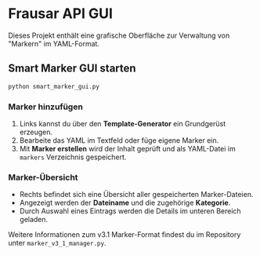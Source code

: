 # Frausar API GUI

Dieses Projekt enthält eine grafische Oberfläche zur Verwaltung von "Markern" im YAML-Format.

## Smart Marker GUI starten

```bash
python smart_marker_gui.py
```

### Marker hinzufügen
1. Links kannst du über den **Template-Generator** ein Grundgerüst erzeugen.
2. Bearbeite das YAML im Textfeld oder füge eigene Marker ein.
3. Mit **Marker erstellen** wird der Inhalt geprüft und als YAML-Datei im `markers` Verzeichnis gespeichert.

### Marker-Übersicht
- Rechts befindet sich eine Übersicht aller gespeicherten Marker-Dateien.
- Angezeigt werden der **Dateiname** und die zugehörige **Kategorie**.
- Durch Auswahl eines Eintrags werden die Details im unteren Bereich geladen.

Weitere Informationen zum v3.1 Marker-Format findest du im Repository unter `marker_v3_1_manager.py`.
